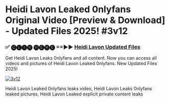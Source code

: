 # Heidi Lavon Leaked 0nlyfans Original Video [Preview & Download] - Updated Files 2025! #3v12

<h3>✅ 🅒🅛🅘🅚 🅗🅔🅡🅔 ==►► <a href="https://mediafile.pages.dev?q=Heidi+Lavon&ref=B5R" rel="nofollow">Heidi Lavon Updated Files</a></h3>

Get Heidi Lavon Leaks 0nlyfans and all content. Now you can access all videos and pictures of Heidi Lavon Leaked 0nlyfans. New Updated Files 2025!

[![3v12](https://github.com/user-attachments/assets/f5210949-1d50-4880-9bd9-f37c6975c838)](https://mediafile.pages.dev?q=Heidi+Lavon&ref=B5R)

Heidi Lavon Leaked 0nlyfans leaks video, Heidi Lavon Leaks 0nlyfans leaked pictures, Heidi Lavon Leaked explicit private content leaks